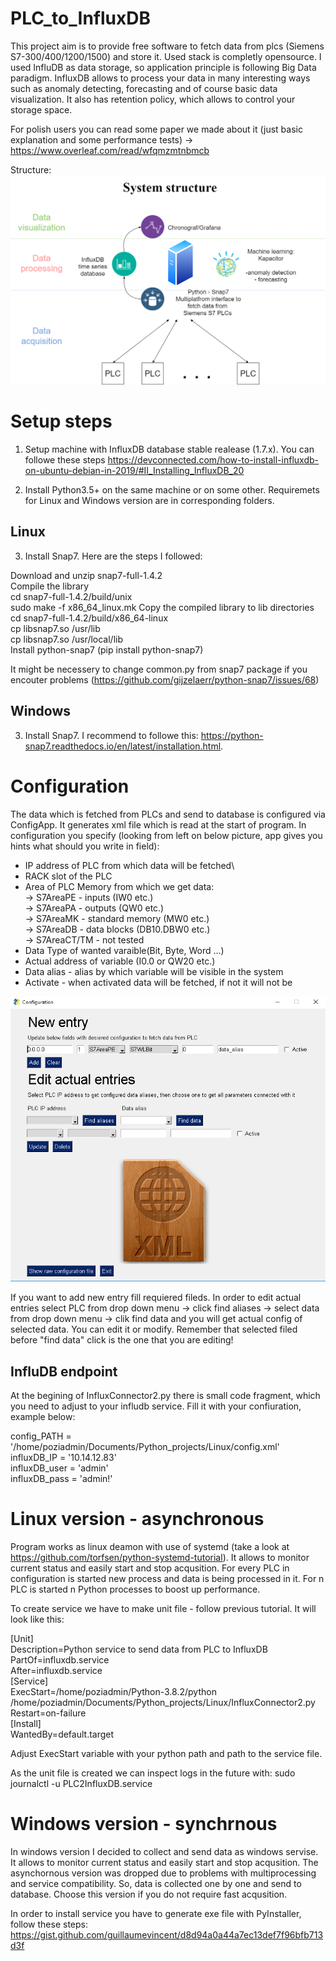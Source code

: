 # PLC_to_InfluxDB

This project aim is to provide free software to fetch data from plcs (Siemens S7-300/400/1200/1500) and store it. Used stack is completly opensource. I used InfluDB as data storage, so application principle is following Big Data paradigm. InfluxDB allows to process your data in many interesting ways such as anomaly detecting, forecasting and of course basic data visualization. It also has retention policy, which allows to control your storage space.

For polish users you can read some paper we made about it (just basic explanation and some performance tests) -> https://www.overleaf.com/read/wfqmzmtnbmcb

Structure:
![Alt text](img/Structure.png?raw=true "Structure")


# Setup steps

1. Setup machine with InfluxDB database stable realease (1.7.x). You can followe these steps
https://devconnected.com/how-to-install-influxdb-on-ubuntu-debian-in-2019/#II_Installing_InfluxDB_20

2. Install Python3.5+ on the same machine or on some other. 
Requiremets for Linux and Windows version are in corresponding folders.

## Linux
3. Install Snap7. Here are the steps I followed:

Download  and unzip snap7-full-1.4.2\
Compile the library\
cd snap7-full-1.4.2/build/unix\
sudo make -f x86_64_linux.mk
Copy the compiled library to lib directories\
cd snap7-full-1.4.2/build/x86_64-linux\
cp libsnap7.so /usr/lib\
cp libsnap7.so /usr/local/lib\
Install python-snap7 (pip install python-snap7)

It might be necessery to change common.py from snap7 package if you encouter problems (https://github.com/gijzelaerr/python-snap7/issues/68)


## Windows
3. Install Snap7. I recommend to followe this: https://python-snap7.readthedocs.io/en/latest/installation.html.


# Configuration 

The data which is fetched from PLCs and send to database is configured via ConfigApp. It generates xml file which is read at the start of program. In configuration you specify (looking from left on below picture, app gives you hints what should you write in field):
- IP address of PLC from which data will be fetched\
- RACK slot of the PLC
- Area of PLC Memory from which we get data:\
  -> S7AreaPE - inputs (IW0 etc.)\
  -> S7AreaPA - outputs (QW0 etc.)\
  -> S7AreaMK - standard memory (MW0 etc.)\
  -> S7AreaDB - data blocks (DB10.DBW0 etc.)\
  -> S7AreaCT/TM - not tested
- Data Type of wanted varaible(Bit, Byte, Word ...)
- Actual address of variable (I0.0 or QW20 etc.)
- Data alias - alias by which variable will be visible in the system
- Activate - when activated data will be fetched, if not it will not be

![Alt text](img/configapp.PNG?raw=true "ConfigApp")

If you want to add new entry fill requiered fileds. In order to edit actual entries select PLC from drop down menu -> click find aliases -> select data from drop down menu -> clik find data and you will get actual config of selected data. You can edit it or modify. Remember that selected filed before "find data" click is the one that you are editing! 

## InfluDB endpoint

At the begining of InfluxConnector2.py there is small code fragment, which you need to adjust to your infludb service. Fill it with your confiuration, example below:

config_PATH = '/home/poziadmin/Documents/Python_projects/Linux/config.xml'\
influxDB_IP = '10.14.12.83'\
influxDB_user = 'admin'\
influxDB_pass = 'admin!'

# Linux version - asynchronous

Program works as linux deamon with use of systemd (take a look at https://github.com/torfsen/python-systemd-tutorial). It allows to monitor current status and easily start and stop acqusition. For every PLC in configuration is started new process and data is being processed in it. For n PLC is started n Python processes to boost up performance. 

To create service we have to make unit file - follow previous tutorial. It will look like this:

[Unit]\
Description=Python service to send data from PLC to InfluxDB\
PartOf=influxdb.service\
After=influxdb.service\
[Service]\
ExecStart=/home/poziadmin/Python-3.8.2/python /home/poziadmin/Documents/Python_projects/Linux/InfluxConnector2.py\
Restart=on-failure\
[Install]\
WantedBy=default.target

Adjust ExecStart variable with your python path and path to the service file.

As the unit file is created we can inspect logs in the future with:
sudo journalctl -u PLC2InfluxDB.service

# Windows version - synchrnous

In windows version I decided to collect and send data as windows servise. It allows to monitor current status and easily start and stop acqusition. The asynchornous version was dropped due to problems with multiprocessing and service compatibility. So, data is collected one by one and send to database. Choose this version if you do not require fast acqusition. 

In order to install service you have to generate exe file with PyInstaller, follow these steps:
https://gist.github.com/guillaumevincent/d8d94a0a44a7ec13def7f96bfb713d3f





